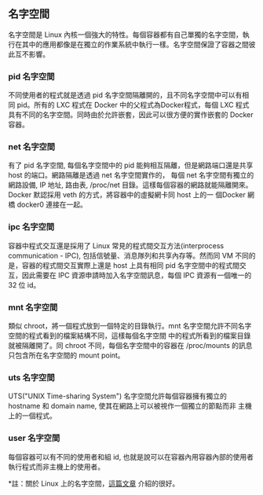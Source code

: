 ## 名字空間
名字空間是 Linux 內核一個強大的特性。每個容器都有自己單獨的名字空間，執行在其中的應用都像是在獨立的作業系統中執行一樣。名字空間保證了容器之間彼此互不影響。

### pid 名字空間
不同使用者的程式就是透過 pid 名字空間隔離開的，且不同名字空間中可以有相同 pid。所有的 LXC 程式在 Docker 中的父程式為Docker程式，每個 LXC 程式具有不同的名字空間。同時由於允許嵌套，因此可以很方便的實作嵌套的 Docker 容器。

### net 名字空間
有了 pid 名字空間, 每個名字空間中的 pid 能夠相互隔離，但是網路端口還是共享 host 的端口。網路隔離是透過 net 名字空間實作的， 每個 net 名字空間有獨立的 網路設備, IP 地址, 路由表, /proc/net 目錄。這樣每個容器的網路就能隔離開來。Docker 默認採用 veth 的方式，將容器中的虛擬網卡同 host 上的一 個Docker 網橋 docker0 連接在一起。

### ipc 名字空間
容器中程式交互還是採用了 Linux 常見的程式間交互方法(interprocess communication - IPC), 包括信號量、消息隊列和共享內存等。然而同 VM 不同的是，容器的程式間交互實際上還是 host 上具有相同 pid 名字空間中的程式間交互，因此需要在 IPC 資源申請時加入名字空間訊息，每個 IPC 資源有一個唯一的 32 位 id。

### mnt 名字空間
類似 chroot，將一個程式放到一個特定的目錄執行。mnt 名字空間允許不同名字空間的程式看到的檔案結構不同，這樣每個名字空間 中的程式所看到的檔案目錄就被隔離開了。同 chroot 不同，每個名字空間中的容器在 /proc/mounts 的訊息只包含所在名字空間的 mount point。

### uts 名字空間
UTS("UNIX Time-sharing System") 名字空間允許每個容器擁有獨立的 hostname 和 domain name, 使其在網路上可以被視作一個獨立的節點而非 主機上的一個程式。

### user 名字空間
每個容器可以有不同的使用者和組 id, 也就是說可以在容器內用容器內部的使用者執行程式而非主機上的使用者。

*註：關於 Linux 上的名字空間，[這篇文章](http://blog.scottlowe.org/2013/09/04/introducing-linux-network-namespaces/) 介紹的很好。
